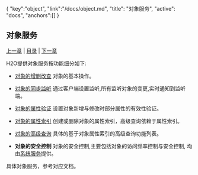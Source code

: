 {
   "key":"object",
   "link":"/docs/object.md",
   "title": "对象服务",
   "active": "docs",
   "anchors":[]
}

对象服务
---

[上一章](/docs/h2o.md)  |  [目录](/docs/index.md)  |  [下一章](/docs/file.md)

H2O提供对象服务按功能细分如下:

-	[对象的增删改查](/docs/object-crud.md)
	对象的基本操作。

-	[对象的同步监听](/docs/object-watch.md)
	通过客户端设置监听,所有监听对象的变更,实时通知到监听端。

-	[对象的属性验证](/docs/object-valid.md)
	设置对象新增与修改时部分属性的有效性验证。

-	[对象的属性索引](/docs/object-index.md)
	创建或删除对象的属性索引，高级查询依赖于属性索引。

-	[对象的高级查询](/docs/object-query.md)
	具体的基于对象属性索引的高级查询功能列表。

-	**对象的安全控制**
	对象的安全控制,主要包括对象的访问频率控制与安全控制, 均由[系统服务](/docs/system.md)提供。

具体对象服务，参考对应文档。
